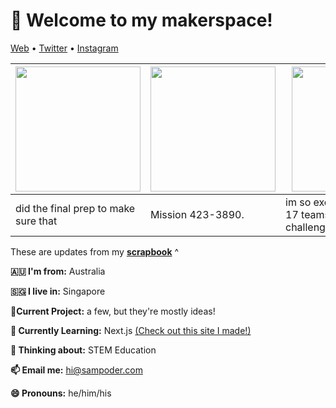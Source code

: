 <h1 align="left">👋 Welcome to my makerspace!</h3>

<p align="left">
  <a href="https://sampoder.com">Web</a> •
  <a href="https://twitter.com/sam_poder">Twitter</a> •
  <a href="https://instagram.com/sam_poder">Instagram</a>
</p>

  <!--- START_SCRAPBOOK_WIDGET --->
  | <img src ="https://dl.airtable.com/.attachments/0a0b90d5f56a5d62466b6c4d18c09fa8/f37ec877/max.mp3" height="200px">  |  <img src ="https://dl.airtable.com/.attachments/651e3f1a6d02d72446dbc093310f2fed/7c19c25b/screenshot_2021-02-20_at_11.47.49_pm.png" height="200px"> | <img src ="https://dl.airtable.com/.attachments/65e2abac075a23781c93ff756fa29cc4/a7a0724d/image_from_ios__14_.jpg" height="200px"> |
|---|---|---|
| did the final prep to make sure that | Mission 423-3890.  | im so excited!!!!!!!!!!!!! we got 17 teams for the innovation challenge!!!!!!!!!!!!!!!!!!!!!!!!!!!!!...   |
  <!--- END_SCRAPBOOK_WIDGET --->

These are updates from my [**scrapbook**](https://scrapbook.hackclub.com/sampoder) ^
  
**🇦🇺 I'm from:** Australia

**🇸🇬 I live in:** Singapore

**🔭Current Project:** a few, but they're mostly ideas!
  
**🌱 Currently Learning:** Next.js [(Check out this site I made!)](http://summer.hackclub.com)

**🤔 Thinking about:** STEM Education

**📫 Email me:** hi@sampoder.com

**😄 Pronouns:** he/him/his
